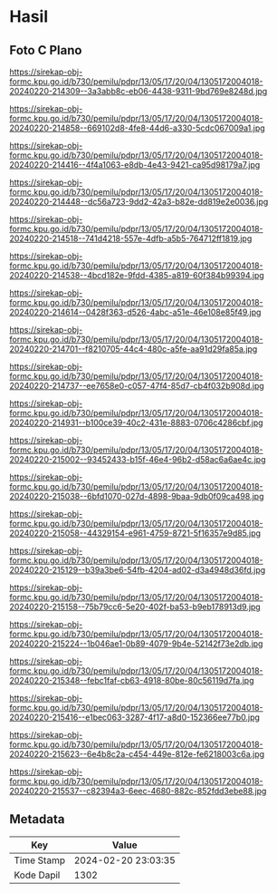 # Hasil

## Foto C Plano

https://sirekap-obj-formc.kpu.go.id/b730/pemilu/pdpr/13/05/17/20/04/1305172004018-20240220-214309--3a3abb8c-eb06-4438-9311-9bd769e8248d.jpg

https://sirekap-obj-formc.kpu.go.id/b730/pemilu/pdpr/13/05/17/20/04/1305172004018-20240220-214858--669102d8-4fe8-44d6-a330-5cdc067009a1.jpg

https://sirekap-obj-formc.kpu.go.id/b730/pemilu/pdpr/13/05/17/20/04/1305172004018-20240220-214416--4f4a1063-e8db-4e43-9421-ca95d98179a7.jpg

https://sirekap-obj-formc.kpu.go.id/b730/pemilu/pdpr/13/05/17/20/04/1305172004018-20240220-214448--dc56a723-9dd2-42a3-b82e-dd819e2e0036.jpg

https://sirekap-obj-formc.kpu.go.id/b730/pemilu/pdpr/13/05/17/20/04/1305172004018-20240220-214518--741d4218-557e-4dfb-a5b5-764712ff1819.jpg

https://sirekap-obj-formc.kpu.go.id/b730/pemilu/pdpr/13/05/17/20/04/1305172004018-20240220-214538--4bcd182e-9fdd-4385-a819-60f384b99394.jpg

https://sirekap-obj-formc.kpu.go.id/b730/pemilu/pdpr/13/05/17/20/04/1305172004018-20240220-214614--0428f363-d526-4abc-a51e-46e108e85f49.jpg

https://sirekap-obj-formc.kpu.go.id/b730/pemilu/pdpr/13/05/17/20/04/1305172004018-20240220-214701--f8210705-44c4-480c-a5fe-aa91d29fa85a.jpg

https://sirekap-obj-formc.kpu.go.id/b730/pemilu/pdpr/13/05/17/20/04/1305172004018-20240220-214737--ee7658e0-c057-47f4-85d7-cb4f032b908d.jpg

https://sirekap-obj-formc.kpu.go.id/b730/pemilu/pdpr/13/05/17/20/04/1305172004018-20240220-214931--b100ce39-40c2-431e-8883-0706c4286cbf.jpg

https://sirekap-obj-formc.kpu.go.id/b730/pemilu/pdpr/13/05/17/20/04/1305172004018-20240220-215002--93452433-b15f-46e4-96b2-d58ac6a6ae4c.jpg

https://sirekap-obj-formc.kpu.go.id/b730/pemilu/pdpr/13/05/17/20/04/1305172004018-20240220-215038--6bfd1070-027d-4898-9baa-9db0f09ca498.jpg

https://sirekap-obj-formc.kpu.go.id/b730/pemilu/pdpr/13/05/17/20/04/1305172004018-20240220-215058--44329154-e961-4759-8721-5f16357e9d85.jpg

https://sirekap-obj-formc.kpu.go.id/b730/pemilu/pdpr/13/05/17/20/04/1305172004018-20240220-215129--b39a3be6-54fb-4204-ad02-d3a4948d36fd.jpg

https://sirekap-obj-formc.kpu.go.id/b730/pemilu/pdpr/13/05/17/20/04/1305172004018-20240220-215158--75b79cc6-5e20-402f-ba53-b9eb178913d9.jpg

https://sirekap-obj-formc.kpu.go.id/b730/pemilu/pdpr/13/05/17/20/04/1305172004018-20240220-215224--1b046ae1-0b89-4079-9b4e-52142f73e2db.jpg

https://sirekap-obj-formc.kpu.go.id/b730/pemilu/pdpr/13/05/17/20/04/1305172004018-20240220-215348--febc1faf-cb63-4918-80be-80c56119d7fa.jpg

https://sirekap-obj-formc.kpu.go.id/b730/pemilu/pdpr/13/05/17/20/04/1305172004018-20240220-215416--e1bec063-3287-4f17-a8d0-152366ee77b0.jpg

https://sirekap-obj-formc.kpu.go.id/b730/pemilu/pdpr/13/05/17/20/04/1305172004018-20240220-215623--6e4b8c2a-c454-449e-812e-fe6218003c6a.jpg

https://sirekap-obj-formc.kpu.go.id/b730/pemilu/pdpr/13/05/17/20/04/1305172004018-20240220-215537--c82394a3-6eec-4680-882c-852fdd3ebe88.jpg


## Metadata

| Key        | Value               |
| ---------- | ------------------- |
| Time Stamp | 2024-02-20 23:03:35 |
| Kode Dapil | 1302                |



